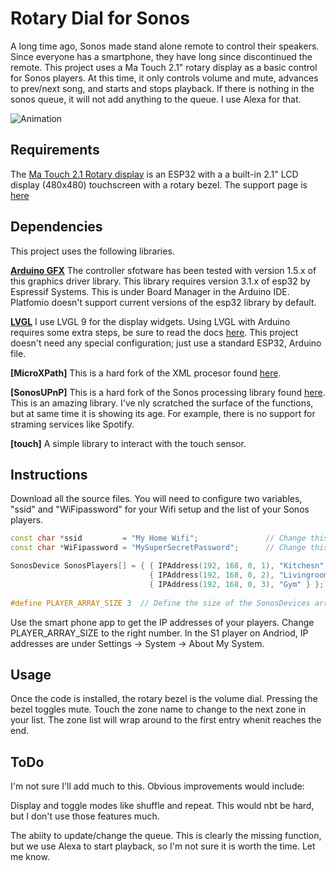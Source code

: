 # Rotary Dial for Sonos
A long time ago, Sonos made  stand alone remote to control their speakers. Since everyone has a smartphone, they have long since discontinued the remote. This project uses a Ma Touch 2.1" rotary display as a basic control for Sonos players.  At this time, it only controls volume and mute, advances to prev/next song, and starts and stops playback. If there is nothing in the sonos queue, it will not add anything to the queue. I use Alexa for that.

![Animation](./assets/CYDFlipClock1.gif)

## Requirements

The [Ma Touch 2.1 Rotary display](https://www.makerfabs.com/matouch-esp32-s3-rotary-ips-display-with-touch-2-1-st7701.html) is an ESP32 with a a built-in 2.1" LCD display (480x480) touchscreen with a rotary bezel. The support page is [here](https://wiki.makerfabs.com/MaTouch_ESP32_S3_2.1_Rotary_TFT_with_Touch.html)

## Dependencies

This project uses the following libraries.  

**[Arduino GFX](https://github.com/moononournation/Arduino_GFX)**
The controller sfotware has been tested with version 1.5.x of this graphics driver library. This library requires version 3.1.x of esp32 by Espressif Systems. This is under Board Manager in the Arduino IDE. Platfomio doesn't support current versions of the esp32 library by default. 

**[LVGL](https://github.com/lvgl)**
I use LVGL 9 for the display widgets. Using LVGL with Arduino requires some extra steps, be sure to read the docs [here](https://docs.lvgl.io/master/get-started/platforms/arduino.html). This project doesn't need any special configuration; just use a standard ESP32, Arduino file.

**[MicroXPath]**
This is a hard fork of the XML procesor found [here](https://github.com/tmittet/microxpath). 

**[SonosUPnP]**
This is a hard fork of the Sonos processing library found [here](https://github.com/javos65/Sonos-ESP32). This is an amazing library. I've nly scratched the surface of the functions, but at same time it is showing its age. For example, there is no support for straming services like Spotify. 

**[touch]**
A simple library to interact with the touch sensor.

## Instructions
Download all the source files. You will need to configure two variables, "ssid" and "WiFipassword" for your Wifi setup and the list of your Sonos players.

```cpp
const char *ssid         = "My Home Wifi";               // Change this to your WiFi SSID
const char *WiFipassword = "MySuperSecretPassword";      // Change this to your WiFi password
```

```cpp
SonosDevice SonosPlayers[] = { { IPAddress(192, 168, 0, 1), "Kitchesn" },
                               { IPAddress(192, 168, 0, 2), "Livingroom" },
                               { IPAddress(192, 168, 0, 3), "Gym" } };
                               
#define PLAYER_ARRAY_SIZE 3  // Define the size of the SonosDevices array                               
```
Use the smart phone app to get the IP addresses of your players. Change PLAYER_ARRAY_SIZE to the right number. In the S1 player on Andriod, IP addresses are under Settings -> System -> About My System.


## Usage
Once the code is installed, the rotary bezel is the volume dial. Pressing the bezel toggles mute. Touch the zone name to change to the next zone in your list. The zone list will wrap around to the first entry whenit reaches the end.

## ToDo
I'm not sure I'll add much to this. Obvious improvements would include:

Display and toggle modes like shuffle and repeat.  This would nbt be hard, but I don't use those features much.

The abiity to update/change the queue. This is clearly the missing function, but we use Alexa to start playback, so I'm not sure it is worth the time. Let me know.